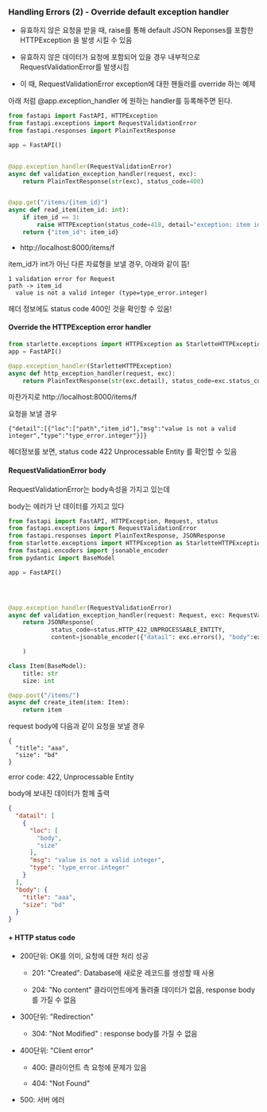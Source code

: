 ### Handling Errors (2) - Override default exception handler

- 유효하지 않은 요청을 받을 때, raise를 통해 default JSON Reponses를 포함한 HTTPException 을 발생 시킬 수 있음

- 유효하지 않은 데이터가 요청에 포함되어 있을 경우 내부적으로 RequestValidationError를 발생시킴

- 이 때, RequestValidationError exception에 대한 핸들러를 override 하는 예제

아래 처럼 @app.exception_handler 에 원하는 handler를 등록해주면 된다.

```python
from fastapi import FastAPI, HTTPException
from fastapi.exceptions import RequestValidationError
from fastapi.responses import PlainTextResponse

app = FastAPI()


@app.exception_handler(RequestValidationError)
async def validation_exception_handler(request, exc):
    return PlainTextResponse(str(exc), status_code=400)


@app.get("/items/{item_id}")
async def read_item(item_id: int):
    if item_id == 3:
        raise HTTPException(status_code=418, detail="exception: item id 3")
    return {"item_id": item_id}
```

- http://localhost:8000/items/f

item_id가 int가 아닌 다른 자료형을 보낼 경우, 아래와 같이 뜸!

```
1 validation error for Request
path -> item_id
  value is not a valid integer (type=type_error.integer)
```

헤더 정보에도 status code 400인 것을 확인할 수 있음!

#### Override the HTTPException error handler

```python
from starlette.exceptions import HTTPException as StarletteHTTPException
app = FastAPI()

@app.exception_handler(StarletteHTTPException)
async def http_exception_handler(request, exc):
    return PlainTextResponse(str(exc.detail), status_code=exc.status_code)
```

마찬가지로 http://localhost:8000/items/f

요청을 보낼 경우

```
{"detail":[{"loc":["path","item_id"],"msg":"value is not a valid 
integer","type":"type_error.integer"}]}
```

헤더정보를 보면, status code 422 Unprocessable Entity 를 확인할 수 있음

#### RequestValidationError body

RequestValidationError는 body속성을 가지고 있는데 

body는 에러가 난 데이터를 가지고 있다

```python
from fastapi import FastAPI, HTTPException, Request, status
from fastapi.exceptions import RequestValidationError
from fastapi.responses import PlainTextResponse, JSONResponse
from starlette.exceptions import HTTPException as StarletteHTTPException
from fastapi.encoders import jsonable_encoder
from pydantic import BaseModel

app = FastAPI()




@app.exception_handler(RequestValidationError)
async def validation_exception_handler(request: Request, exc: RequestValidationError):
    return JSONResponse(
            status_code=status.HTTP_422_UNPROCESSABLE_ENTITY,
            content=jsonable_encoder({"datail": exc.errors(), "body":exc.body})

    )

class Item(BaseModel):
    title: str
    size: int

@app.post("/items/")
async def create_item(item: Item):
    return item
```

request body에 다음과 같이 요청을 보낼 경우

```
{
  "title": "aaa",
  "size": "bd"
}
```

error code: 422, Unprocessable Entity

body에 보내진 데이터가 함께 출력 

```json
{
  "datail": [
    {
      "loc": [
        "body",
        "size"
      ],
      "msg": "value is not a valid integer",
      "type": "type_error.integer"
    }
  ],
  "body": {
    "title": "aaa",
    "size": "bd"
  }
}
```





#### + HTTP status code

- 200단위: OK를 의미, 요청에 대한 처리 성공
  
  - 201: "Created": Database에 새로운 레코드를 생성할 때 사용
  
  - 204: "No content" 클라이언트에게 돌려줄 데이터가 없음, response body를 가질 수 없음

- 300단위: "Redirection"
  
  - 304: "Not Modified" : response body를 가질 수 없음

- 400단위: "Client error"
  
  - 400: 클라이언트 측 요청에 문제가 있음
  
  - 404: "Not Found"

- 500: 서버 에러 

